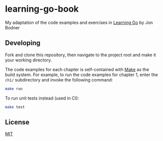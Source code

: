 # learning-go-book

My adaptation of the code examples and exercises in [Learning Go](https://learning-go-book.dev/) by Jon Bodner

## Developing

Fork and clone this repository, then navigate to the project root and make it your working directory.

The code examples for each chapter is self-contained with [Make](https://www.gnu.org/software/make/) as the build system. For example, to run the code examples for chapter 1, enter the `ch1/` subdirectory and invoke the following command:

```bash
make run
```

To run unit tests instead \(used in CI\):

```bash
make test
```

## License

[MIT](./LICENSE)
